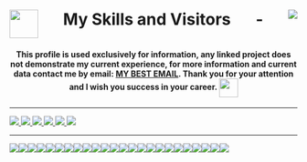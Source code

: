 <h1 align="center" style="display: flex; justify-content: space-between;">
    <img src="https://i.imgur.com/oYBLBH0.gif" width="50px"> 
    <span>My Skills and Visitors</span> -
    <img align="center" src="https://profile-counter.glitch.me/{DanielWust}/count.svg" />
</h1>

<h4 align="center">
This profile is used exclusively for information, any linked project does not demonstrate my current experience, for more information and current data contact me by email: <a href="mailto:danielwust99@gmail.com">MY BEST EMAIL</a>.
Thank you for your attention and I wish you success in your career.
<img align="center" src="https://i.imgur.com/iIZP6dw.gif" height="33px" />
</h4>
<hr>

<div>
    <a href="https://www.linkedin.com/in/daniel-wust-513640209" target="_blank">
        <img src="https://img.shields.io/badge/LinkedIn-0077B5?style=for-the-badge&logo=linkedin&logoColor=white" />
    </a>
    <a href="https://www.instagram.com/danielwust" target="_blank">
        <img src="https://img.shields.io/badge/Instagram-833AB4?style=for-the-badge&logo=instagram&logoColor=white" />
    </a>
    <a href="https://t.me/danielwust" target="_blank">
        <img src="https://img.shields.io/badge/Telegram-2CA5E0?style=for-the-badge&logo=telegram&logoColor=white" />
    </a>
    <a href="https://wa.me/5551935000925" target="_blank">
        <img src="https://img.shields.io/badge/WhatsApp-25D366?style=for-the-badge&logo=whatsapp&logoColor=white" />
    </a>
    <a href="https://www.facebook.com/wustdaniel/" target="_blank">
        <img src="https://img.shields.io/badge/Facebook-1877F2?style=for-the-badge&logo=facebook&logoColor=white" />
    </a>
    <a href="https://steamcommunity.com/id/danielwust" target="_blank">
        <img src="https://img.shields.io/badge/Steam-000000?style=for-the-badge&logo=steam&logoColor=white" />
    </a>
</div>
<hr>

<div style="display: flex; flex-wrap: wrap">    
    <!-- Languages -->
    <img src="https://img.shields.io/badge/Python-3776AB?style=for-the-badge&logo=python&logoColor=white" style="color: white;" />
    <img src="https://img.shields.io/badge/C++-00599C?style=for-the-badge&logo=c%2B%2B&logoColor=white" /> 
    <!-- Back End -->
    <img src="https://img.shields.io/badge/C%23-6B3878?style=for-the-badge&logo=c-sharp#&logoColor=white" />  
    <!-- Game Development -->
    <img src="https://img.shields.io/badge/Unreal_Engine-313131?style=for-the-badge&logo=unrealengine&logoColor=white" />
    <img src="https://img.shields.io/badge/Unreal_Blueprint-313131?style=for-the-badge&logo=unrealengine&logoColor=white" />
        <br>    
    <img src="https://img.shields.io/badge/JavaScript-F7DF1E?style=for-the-badge&logo=javascript&logoColor=black" />
    <img src="https://img.shields.io/badge/TypeScript-007ACC?style=for-the-badge&logo=typescript&logoColor=white" />
    <img src="https://img.shields.io/badge/PHP-808BB6?style=for-the-badge&logo=php&logoColor=ffffff" />
    <img src="https://img.shields.io/badge/Angular-1568C3?style=for-the-badge&logo=angular&logoColor=%23c3002f" />
    <img src="https://img.shields.io/badge/React-282C34?style=for-the-badge&logo=react&logoColor=%2361dafb" />
    <img src="https://img.shields.io/badge/Nest-FFF?style=for-the-badge&logo=nestjs&logoColor=%23d6214a" />
    <img src="https://img.shields.io/badge/Node-339933?style=for-the-badge&logo=Node.js&logoColor=ffffff" />
        <br>
    <img src="https://img.shields.io/badge/Heroku-430098?style=for-the-badge&logo=heroku&logoColor=white" />
    <img src="https://img.shields.io/badge/Vercel-575757?style=for-the-badge&logo=vercel&logoColor=white" />
    <img src="https://img.shields.io/badge/PostgreSQL-316192?style=for-the-badge&logo=postgresql&logoColor=white" />
    <img src="https://img.shields.io/badge/SQLite-147DC3?style=for-the-badge&logo=sqlite&logoColor=white" />
    <img src="https://img.shields.io/badge/MySQL-00000F?style=for-the-badge&logo=mysql&logoColor=white" />
    <img src="https://img.shields.io/badge/-API-181717?style=for-the-badge&logo=json" />
    <img src="https://img.shields.io/badge/HTML5-E34F26?style=for-the-badge&logo=html5&logoColor=white" />
    <img src="https://img.shields.io/badge/CSS3-1572B6?style=for-the-badge&logo=css3&logoColor=white" />
        <br>
    <!-- <h2 align="center">Recents</h2> -->
    <img src="https://img.shields.io/badge/Java-ED8B00?style=for-the-badge&logo=java&logoColor=white" />
    <img src="https://img.shields.io/badge/Dart-339933?style=for-the-badge&logo=Dart&logoColor=ffffff" />
    <img src="https://img.shields.io/badge/Flutter-4A4A4A?style=for-the-badge&logo=Flutter&logoColor=1967d2" />
    <img src="https://img.shields.io/badge/Spring-6DB33F?style=for-the-badge&logo=spring&logoColor=white" />
</div>

<!-- https://docs.github.com/en/pages/configuring-a-custom-domain-for-your-github-pages-site/managing-a-custom-domain-for-your-github-pages-site#configuring-a-subdomain -->
